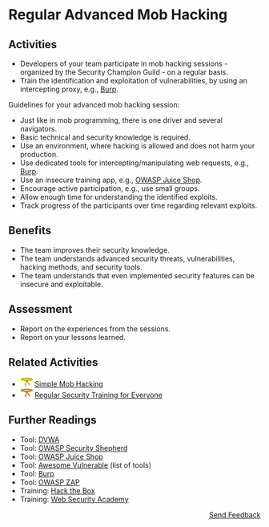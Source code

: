 # Regular Advanced Mob Hacking

## Activities

- Developers of your team participate in mob hacking sessions - organized by the Security Champion Guild - on a regular basis.
- Train the identification and exploitation of vulnerabilities, by using an intercepting proxy, e.g., [Burp](https://portswigger.net/burp).

Guidelines for your advanced mob hacking session:
- Just like in mob programming, there is one driver and several navigators.
- Basic technical and security knowledge is required.
- Use an environment, where hacking is allowed and does not harm your production.
- Use dedicated tools for intercepting/manipulating web requests, e.g., [Burp](https://portswigger.net/burp).
- Use an insecure training app, e.g., [OWASP Juice Shop](https://owasp.org/www-project-juice-shop/).
- Encourage active participation, e.g., use small groups.
- Allow enough time for understanding the identified exploits.
- Track progress of the participants over time regarding relevant exploits.

## Benefits

- The team improves their security knowledge.
- The team understands advanced security threats, vulnerabilities, hacking methods, and security tools.
- The team understands that even implemented security features can be insecure and exploitable.

## Assessment

- Report on the experiences from the sessions.
- Report on your lessons learned.

## Related Activities

- [<img src="https://raw.githubusercontent.com/AppSecure-nrw/security-belts/assets/belt-img/02_security-belt-yellow.svg" width="25" />](#) [Simple Mob Hacking](../yellow/simple-mob-hacking.md)
- [<img src="https://raw.githubusercontent.com/AppSecure-nrw/security-belts/assets/belt-img/03_security-belt-orange.svg" width="25" />](#) [Regular Security Training for Everyone](../orange/regular-security-training-for-everyone.md)

## Further Readings

- Tool: [DVWA](https://dvwa.co.uk/)
- Tool: [OWASP Security Shepherd](https://owasp.org/www-project-security-shepherd/)
- Tool: [OWASP Juice Shop](https://owasp.org/www-project-juice-shop/)
- Tool: [Awesome Vulnerable](https://github.com/kaiiyer/awesome-vulnerable) (list of tools)
- Tool: [Burp](https://portswigger.net/burp)
- Tool: [OWASP ZAP](https://www.zaproxy.org/)
- Training: [Hack the Box](https://www.hackthebox.eu/)
- Training: [Web Security Academy](https://portswigger.net/web-security)

<p align="right"><a href="https://www.surveymonkey.de/r/MNWNVRB">Send Feedback</a></p>
